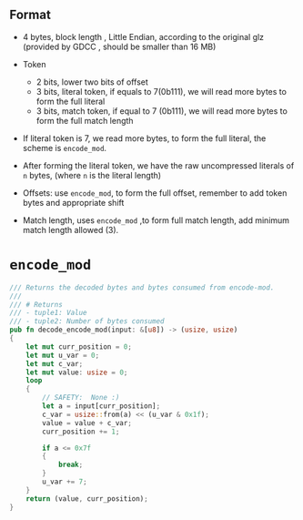 ## Format
 
- 4 bytes, block length , Little Endian, according to the original glz (provided by GDCC , should be smaller than 16 MB)
- Token
  - 2 bits, lower two bits of offset
  - 3 bits, literal token, if equals to 7(0b111), we will read more bytes to form the full literal
  - 3 bits, match token,  if equal to 7 (0b111), we will read more bytes to form the full match length
 
- If literal token is 7, we read more bytes, to form the full literal,  the scheme is `encode_mod`.
- After forming the literal token, we have the raw uncompressed literals of `n` bytes, (where `n` is the literal length)

- Offsets: use `encode_mod`, to form the full offset, remember to add token bytes and appropriate shift
- Match length, uses `encode_mod` ,to form full match length, add minimum match length allowed (3).


# `encode_mod`

```Rust
/// Returns the decoded bytes and bytes consumed from encode-mod.
///
/// # Returns
/// - tuple1: Value
/// - tuple2: Number of bytes consumed
pub fn decode_encode_mod(input: &[u8]) -> (usize, usize)
{
    let mut curr_position = 0;
    let mut u_var = 0;
    let mut c_var;
    let mut value: usize = 0;
    loop
    {
        // SAFETY:  None :)
        let a = input[curr_position];
        c_var = usize::from(a) << (u_var & 0x1f);
        value = value + c_var;
        curr_position += 1;

        if a <= 0x7f
        {
            break;
        }
        u_var += 7;
    }
    return (value, curr_position);
}
```

